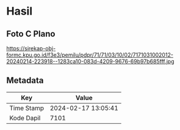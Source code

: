 # Hasil

## Foto C Plano

https://sirekap-obj-formc.kpu.go.id/f3e3/pemilu/pdpr/71/71/03/10/02/7171031002012-20240214-223918--1283ca10-083d-4209-9676-69b97b685fff.jpg


## Metadata

| Key        | Value               |
| ---------- | ------------------- |
| Time Stamp | 2024-02-17 13:05:41 |
| Kode Dapil | 7101                |



